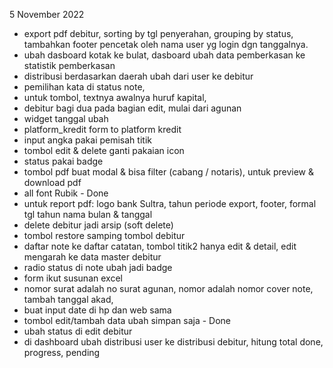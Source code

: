 5 November 2022
- export pdf debitur, sorting by tgl penyerahan, grouping by status, tambahkan footer pencetak oleh nama user yg login dgn tanggalnya.
- ubah dasboard kotak ke bulat, dasboard ubah data pemberkasan ke statistik pemberkasan
- distribusi berdasarkan daerah ubah dari user ke debitur
- pemilihan kata di status note, 
- untuk tombol, textnya awalnya huruf kapital,
- debitur bagi dua pada bagian edit, mulai dari agunan
- widget tanggal ubah
- platform_kredit form to platform kredit 
- input angka pakai pemisah titik
- tombol edit & delete ganti pakaian icon
- status pakai badge
- tombol pdf buat modal & bisa filter (cabang / notaris), untuk preview & download pdf
- all font Rubik - Done
- untuk report pdf: logo bank Sultra, tahun periode export, footer, formal tgl tahun nama bulan & tanggal
- delete debitur jadi arsip (soft delete)
- tombol restore samping tombol debitur 
- daftar note ke daftar catatan, tombol titik2 hanya edit & detail, edit mengarah ke data master debitur 
- radio status di note ubah jadi badge 
- form ikut susunan excel 
- nomor surat adalah no surat agunan,  nomor adalah nomor cover note, tambah tanggal akad,
- buat input date di hp dan web sama
- tombol edit/tambah data ubah simpan saja - Done
- ubah status di edit debitur 
- di dashboard ubah distribusi user ke distribusi debitur, hitung total done, progress, pending